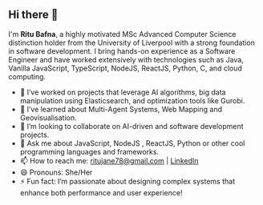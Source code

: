 ## Hi there 👋

I'm **Ritu Bafna**, a highly motivated MSc Advanced Computer Science distinction holder from the University of Liverpool with a strong foundation in software development. I bring hands-on experience as a Software Engineer and have worked extensively with technologies such as Java, Vanilla JavaScript, TypeScript, NodeJS, ReactJS, Python, C, and cloud computing.

- 🔭 I’ve worked on projects that leverage AI algorithms, big data manipulation using Elasticsearch, and optimization tools like Gurobi.
- 🌱 I’ve learned about Multi-Agent Systems, Web Mapping and Geovisualisation.
- 👯 I’m looking to collaborate on AI-driven and software development projects.
- 💬 Ask me about JavaScript, NodeJS , ReactJS, Python or other cool programming languages and frameworks.
- 📫 How to reach me: [ritujane78@gmail.com](mailto:ritujane78@gmail.com) | [LinkedIn](https://linkedin.com/in/ritu-bafna-3765b231/)
- 😄 Pronouns: She/Her
- ⚡ Fun fact: I’m passionate about designing complex systems that enhance both performance and user experience!

